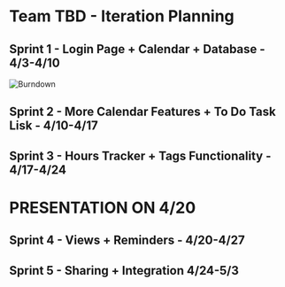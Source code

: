 # Team TBD - Iteration Planning

## Sprint 1 - Login Page + Calendar + Database - 4/3-4/10

![Burndown](https://user-images.githubusercontent.com/43146669/230262161-991c278f-cf9a-4336-ae3c-403c84a89c43.png)

## Sprint 2 - More Calendar Features + To Do Task Lisk - 4/10-4/17

## Sprint 3 - Hours Tracker + Tags Functionality - 4/17-4/24

# PRESENTATION ON 4/20

## Sprint 4 - Views + Reminders - 4/20-4/27

## Sprint 5 - Sharing + Integration 4/24-5/3

